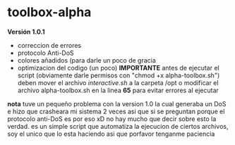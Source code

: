 # toolbox-alpha
**Versión 1.0.1**
- correccion de errores
- protocolo Anti-DoS
- colores añadidos (para darle un poco de gracia
- optimizacion del codigo (un poco)
**IMPORTANTE**
  antes de ejecutar el script (obviamente darle permisos con "chmod +x alpha-toolbox.sh")
  deben mover el archivo *interactive.sh* a la carpeta /opt o modificar el archivo alpha-toolbox.sh
  en la linea **65** para evitar errores al ejecutar

**nota** tuve un pequeño problema con la version 1.0 la cual generaba un DoS e hizo que crasheara mi sistema 2 veces
asi que si se preguntan porque el protocolo anti-DoS es por eso xD
no hay mucho que decir sobre esto la verdad.
es un simple script que automatiza la ejecucion de ciertos archivos, soy el unico que lo esta haciendo asi que porfavor tenganme paciencia
